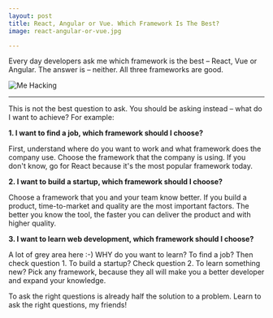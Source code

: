 ```yaml
---
layout: post
title: React, Angular or Vue. Which Framework Is The Best?
image: react-angular-or-vue.jpg

---
```


Every day developers ask me which framework is the best – React, Vue or Angular. The answer is – neither. All three frameworks are good.

![Me Hacking](/images/{{page.image}})


---

This is not the best question to ask. You should be asking instead – what do I want to achieve? For example:

**1. I want to find a job, which framework should I choose?**

First, understand where do you want to work and what framework does the company use. Choose the framework that the company is using. If you don't know, go for React because it's the most popular framework today.

**2. I want to build a startup, which framework should I choose?**

Choose a framework that you and your team know better. If you build a product, time-to-market and quality are the most important factors. The better you know the tool, the faster you can deliver the product and with higher quality.

**3. I want to learn web development, which framework should I choose?**

A lot of grey area here :-) WHY do you want to learn? To find a job? Then check question 1. To build a startup? Check question 2. To learn something new? Pick any framework, because they all will make you a better developer and expand your knowledge.

To ask the right questions is already half the solution to a problem. Learn to ask the right questions, my friends!